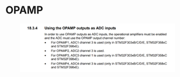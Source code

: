 # OPAMP

<figure><img src="../../.gitbook/assets/image.png" alt=""><figcaption></figcaption></figure>
